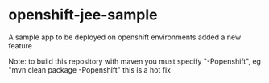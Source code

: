 openshift-jee-sample
====================

A sample app to be deployed on openshift environments
added a new feature

Note: to build this repository with maven you must specify "-Popenshift", eg "mvn clean package -Popenshift"
this is a hot fix
